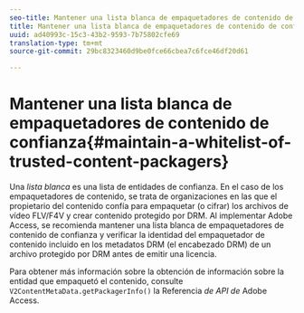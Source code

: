 ```yaml
---
seo-title: Mantener una lista blanca de empaquetadores de contenido de confianza
title: Mantener una lista blanca de empaquetadores de contenido de confianza
uuid: ad40993c-15c3-43b2-9593-7b75802cfe69
translation-type: tm+mt
source-git-commit: 29bc8323460d9be0fce66cbea7c6fce46df20d61

---
```



# Mantener una lista blanca de empaquetadores de contenido de confianza{#maintain-a-whitelist-of-trusted-content-packagers}

Una *lista blanca* es una lista de entidades de confianza. En el caso de los empaquetadores de contenido, se trata de organizaciones en las que el propietario del contenido confía para empaquetar (o cifrar) los archivos de vídeo FLV/F4V y crear contenido protegido por DRM. Al implementar Adobe Access, se recomienda mantener una lista blanca de empaquetadores de contenido de confianza y verificar la identidad del empaquetador de contenido incluido en los metadatos DRM (el encabezado DRM) de un archivo protegido por DRM antes de emitir una licencia.

Para obtener más información sobre la obtención de información sobre la entidad que empaquetó el contenido, consulte `V2ContentMetaData.getPackagerInfo()` la Referencia *de API de* Adobe Access.

